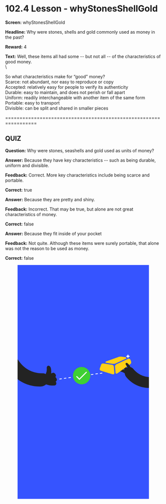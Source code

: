# 102.4 Lesson - whyStonesShellGold

**Screen:** whyStonesShellGold

**Headline:** Why were stones, shells and gold commonly used as money in the past?

**Reward:** 4

**Text:** Well, these items all had some -- but not all -- of the characteristics of good money.\
\


So what characteristics make for “good” money?\
Scarce: not abundant, nor easy to reproduce or copy\
Accepted: relatively easy for people to verify its authenticity\
Durable: easy to maintain, and does not perish or fall apart\
Uniform: readily interchangeable with another item of the same form\
Portable: easy to transport\
Divisible: can be split and shared in smaller pieces


=================================================================

## QUIZ

**Question:** Why were stones, seashells and gold used as units of money?


**Answer:** Because they have key characteristics -- such as being durable, uniform and divisible.

**Feedback:** Correct. More key characteristics include being scarce and portable.

**Correct:** true

**Answer:** Because they are pretty and shiny.

**Feedback:** Incorrect. That may be true, but alone are not great characteristics of money.

**Correct:** false

**Answer:** Because they fit inside of your pocket

**Feedback:** Not quite. Although these items were surely portable, that alone was not the reason to be used as money.

**Correct:** false


<figure><img src="../.gitbook/assets/image (13).png" alt=""><figcaption></figcaption></figure>

